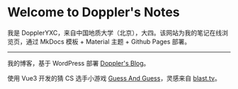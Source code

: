 # Welcome to Doppler's Notes

我是 DopplerYXC，来自中国地质大学（北京），大四。该网站为我的笔记在线浏览页，通过 MkDocs 模板 + Material 主题 + Github Pages 部署。

---

我的博客，基于 WordPress 部署 [Doppler's Blog](https://www.dopplerxd.site)。

使用 Vue3 开发的猜 CS 选手小游戏 [Guess And Guess](https://www.dopplerxd.fun/guessandguess/)，灵感来自 [blast.tv](https://blast.tv/counter-strikle)。
